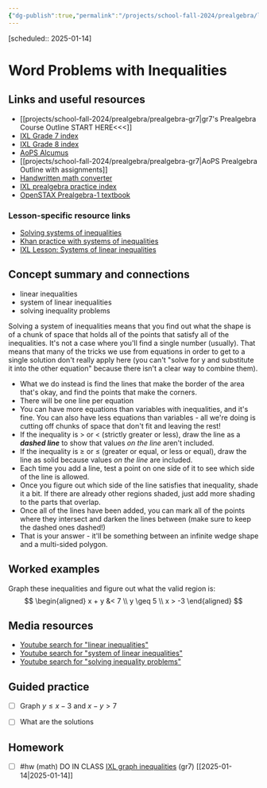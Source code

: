 ```yaml
---
{"dg-publish":true,"permalink":"/projects/school-fall-2024/prealgebra/lessons/systems-of-inequalities/"}
---
```



[scheduled:: 2025-01-14] 

#  Word Problems with Inequalities

## Links and useful resources 

- [[projects/school-fall-2024/prealgebra/prealgebra-gr7\|gr7's Prealgebra Course Outline START HERE<<<]]
- [IXL Grade 7 index](https://www.ixl.com/math/grade-7)
- [IXL Grade 8 index](https://www.ixl.com/math/grade-8)
- [AoPS Alcumus](https://artofproblemsolving.com/teacher/students)
- [[projects/school-fall-2024/prealgebra/prealgebra-gr7\|AoPS Prealgebra Outline with assignments]]
- [Handwritten math converter](https://webdemo.myscript.com/views/math/index.html#)
- [IXL prealgebra practice index](https://www.ixl.com/math/grade-7)
- [OpenSTAX Prealgebra-1 textbook](https://openstax.org/books/prealgebra-2e/pages/1-introduction)


### Lesson-specific resource links


- [Solving systems of inequalities](https://math.libretexts.org/Bookshelves/Algebra/Advanced_Algebra/03:_Solving_Linear_Systems/3.07:_Solving_Systems_of_Inequalities_with_Two_Variables) 
- [Khan practice with systems of inequalities](https://www.khanacademy.org/math/algebra/x2f8bb11595b61c86:inequalities-systems-graphs/x2f8bb11595b61c86:graphing-two-variable-inequalities/e/graphing_systems_of_inequalities_2) 
- [IXL Lesson: Systems of linear inequalities](https://www.ixl.com/math/lessons/systems-of-linear-inequalities?returnToPracticeUrl=https%3A%2F%2Fwww.ixl.com%2Fmath%2Falgebra-1%2Fsolve-systems-of-linear-inequalities-by-graphing) 

## Concept summary and connections


- linear inequalities 
- system of linear inequalities 
- solving inequality problems 

Solving a system of inequalities means that you find out what the shape is of a chunk of space that holds all of the points that satisfy all of the inequalities. It's not a case where you'll find a single number (usually). That means that many of the tricks we use from equations in order to get to a single solution don't really apply here (you can't "solve for y and substitute it into the other equation" because there isn't a clear way to combine them). 

- What we do instead is find the lines that make the border of the area that's okay, and find the points that make the corners. 
- There will be one line per equation
- You can have more equations than variables with inequalities, and it's fine. You can also have less equations than variables - all we're doing is cutting off chunks of space that don't fit and leaving the rest!
- If the inequality is $>$ or $<$ (strictly greater or less), draw the line as a ***dashed line*** to show that values *on the line* aren't included.
- If the inequality is $\geq$ or $\leq$ (greater or equal, or less or equal), draw the line as solid because values *on the line* are included.
- Each time you add a line, test a point on one side of it to see which side of the line is allowed.
- Once you figure out which side of the line satisfies that inequality, shade it a bit. If there are already other regions shaded, just add more shading to the parts that overlap.
- Once all of the lines have been added, you can mark all of the points where they intersect and darken the lines between (make sure to keep the dashed ones dashed!)
- That is your answer - it'll be something between an infinite wedge shape and a multi-sided polygon.

## Worked examples

Graph these inequalities and figure out what the valid region is:
$$
\begin{aligned}
x + y &< 7 \\
y \geq 5 \\
x > -3
\end{aligned}
$$



## Media resources

- [Youtube search for "linear inequalities"](https://www.youtube.com/results?search_query=linear%20inequalities)  
- [Youtube search for "system of linear inequalities"](https://www.youtube.com/results?search_query=system%20of%20linear%20inequalities)  
- [Youtube search for "solving inequality problems"](https://www.youtube.com/results?search_query=solving%20inequality%20problems)  

## Guided practice


- [ ] Graph $y \leq x - 3$   and $x - y > 7$
- [ ] What are the solutions


## Homework


- [ ] #hw (math) DO IN CLASS [IXL graph inequalities](https://www.ixl.com/math/algebra-1/solve-systems-of-linear-inequalities-by-graphing) (gr7) [[2025-01-14\|2025-01-14]] 

